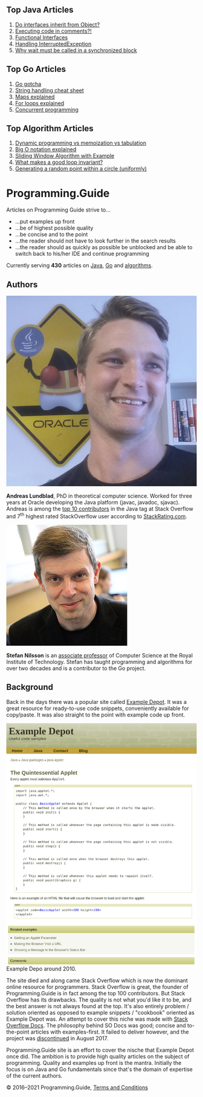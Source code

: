 <span class="underline"></span>

<span class="underline"></span>

Top Java Articles
-----------------

1.  [Do interfaces inherit from Object?](java/do-interfaces-inherit-from-object.html)
2.  [Executing code in comments?!](java/executing-code-in-comments.html)
3.  [Functional Interfaces](java/functional-interfaces.html)
4.  [Handling InterruptedException](java/handling-interrupted-exceptions.html)
5.  [Why wait must be called in a synchronized block](java/why-wait-must-be-in-synchronized.html)

Top Go Articles
---------------

1.  [Go gotcha](go/go-gotcha.html)
2.  [String handling cheat sheet](go/string-functions-reference-cheat-sheet.html)
3.  [Maps explained](go/maps-explained.html)
4.  [For loops explained](go/for-loop.html)
5.  [Concurrent programming](go/go-concurrency-tutorial.html)

<span class="underline"></span>

Top Algorithm Articles
----------------------

1.  [Dynamic programming vs memoization vs tabulation](dynamic-programming-vs-memoization-vs-tabulation.html)
2.  [Big O notation explained](big-o-notation-explained.html)
3.  [Sliding Window Algorithm with Example](sliding-window-example.html)
4.  [What makes a good loop invariant?](what-makes-a-good-loop-invariant.html)
5.  [Generating a random point within a circle (uniformly)](random-point-within-circle.html)

Programming.Guide
=================

Articles on Programming Guide strive to…

-   …put examples up front
-   …be of highest possible quality
-   …be concise and to the point
-   …the reader should not have to look further in the search results
-   …the reader should as quickly as possible be unblocked and be able to switch back to his/her IDE and continue programming

Currently serving **430** articles on [Java](java/index.html), [Go](go/index.html) and [algorithms](algorithms.html).

Authors
-------

![Andreas Lundblad](images/andreas-lundblad.jpg)

**Andreas Lundblad**, PhD in theoretical computer science. Worked for three years at Oracle developing the Java platform (javac, javadoc, sjavac). Andreas is among the [top 10 contributors](http://stackoverflow.com/tags/java/topusers) in the Java tag at Stack Overflow and 7<sup>th</sup> highest rated StackOverflow user according to [StackRating.com](https://stackrating.com/user/276052).

![Stefan Nilsson](images/stefan-nilsson.jpg)

**Stefan Nilsson** is an [associate professor](https://www.nada.kth.se/~snilsson/) of Computer Science at the Royal Institute of Technology. Stefan has taught programming and algorithms for over two decades and is a contributor to the Go project.

Background
----------

Back in the days there was a popular site called [Example Depot](http://web.archive.org/web/20120113091817/http://www.exampledepot.com/). It was a great resource for ready-to-use code snippets, conveniently available for copy/paste. It was also straight to the point with example code up front.

<img src="images/example-depot-screenshot.jpg" alt="Example Depot Screenshot" class="screenshot" />  
<span class="caption">Example Depo around 2010.</span>

The site died and along came Stack Overflow which is now the dominant online resource for programmers. Stack Overflow is great, the founder of Programming.Guide is in fact among the top 100 contributors. But Stack Overflow has its drawbacks. The quality is not what you'd like it to be, and the best answer is not always found at the top. It's also entirely problem / solution oriented as opposed to example snippets / "cookbook" oriented as Example Depot was. An attempt to cover this niche was made with [Stack Overflow Docs](http://www.stackoverflow.com/documentation). The philosophy behind SO Docs was good; concise and to-the-point articles with examples-first. It failed to deliver however, and the project was [discontinued](https://meta.stackoverflow.com/questions/354217/sunsetting-documentation) in August 2017.

Programming.Guide site is an effort to cover the nische that Example Depot once did. The ambition is to provide high quality articles on the subject of programming. Quality and examples up front is the mantra. Initially the focus is on Java and Go fundamentals since that's the domain of expertise of the current authors.

© 2016–2021 Programming.Guide, [Terms and Conditions](terms-and-conditions.html)
